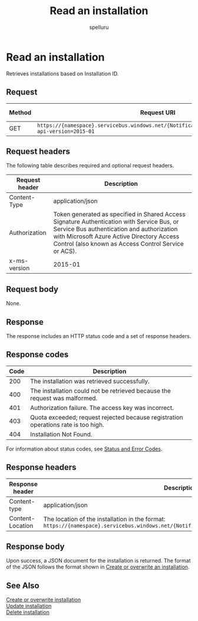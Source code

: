 ﻿---
title: "Read an installation"
ms.custom: ""
ms.date: 04/05/2019
ms.prod: "azure"
ms.reviewer: ""
ms.service: "notification-hubs"
ms.suite: ""
ms.tgt_pltfrm: ""
ms.topic: "reference"
author: "spelluru"
ms.author: "spelluru"
manager: "timlt"

---

# Read an installation
Retrieves installations based on Installation ID.

## Request

| Method | Request URI | HTTP version |
| ------ | ----------- | ------------ | 
|  GET | `https://{namespace}.servicebus.windows.net/{NotificationHub}/installations/{id}?api-version=2015-01` | HTTP/1.1 |


## Request headers

The following table describes required and optional request headers.

| Request header | Description | 
| -------------- | ----------- | 
| Content-Type | application/json |
| Authorization | Token generated as specified in Shared Access Signature Authentication with Service Bus, or Service Bus authentication and authorization with Microsoft Azure Active Directory Access Control (also known as Access Control Service or ACS). |
| x-ms-version | 2015-01 |



## Request body

None.

## Response

The response includes an HTTP status code and a set of response headers.

## Response codes

| Code | Description |
| ---- | ----------- | 
| 200 | The installation was retrieved successfully. |
| 400 | The installation could not be retrieved because the request was malformed. |
| 401 | Authorization failure. The access key was incorrect. |
| 403 |  Quota exceeded; request rejected because registration operations rate is too high. |
| 404 | Installation Not Found. |

For information about status codes, see [Status and Error Codes](/rest/api/storageservices/Common-REST-API-Error-Codes).

## Response headers

| Response header | Description |
| --------------- | ----------- | 
| Content-type | application/json |
| Content-Location | The location of the installation in the format: `https://{namespace}.servicebus.windows.net/{NotificationHub}/installations/<installationId>` |

## Response body

Upon success, a JSON document for the installation is returned. The format of the JSON follows the format shown in [Create or overwrite an installation](create-overwrite-installation.md).

## See Also

[Create or overwrite installation](create-overwrite-installation.md)  
[Update installation](update-installation.md)  
[Delete installation](delete-installation.md)


